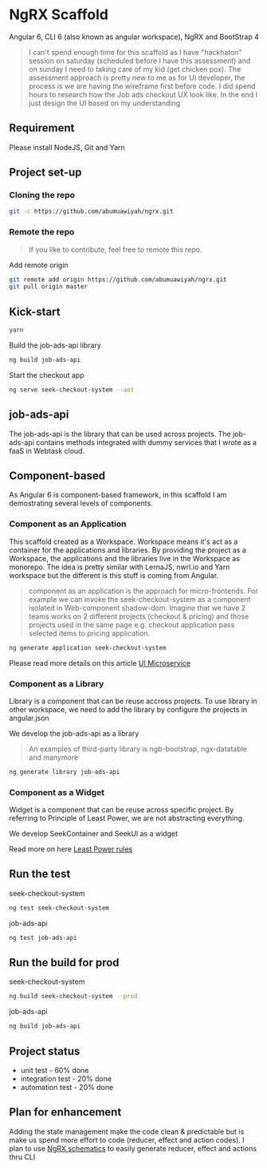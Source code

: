 # NgRX Scaffold
Angular 6, CLI 6 (also known as angular workspace), NgRX and BootStrap 4

> I can't spend enough time for this scaffold as I have "hackhaton" session on saturday (scheduled before I have this assessment) and on sunday I need to taking care of my kid (get chicken pox). 
> The assessment approach is pretty new to me as for UI developer, the process is we are having the wireframe first before code. I did spend hours to research how the Job ads checkout UX look like. 
> In the end I just design the UI based on my understanding

## Requirement
Please install NodeJS, Git and Yarn

## Project set-up
### Cloning the repo
```bash
git -c https://github.com/abumuawiyah/ngrx.git
```
### Remote the repo 
> If you like to contribute, feel free to remote this repo.

Add remote origin
```bash
git remote add origin https://github.com/abumuawiyah/ngrx.git
git pull origin master
```

## Kick-start

```bash
yarn
```
Build the job-ads-api library
```bash
ng build job-ads-api
```
Start the checkout app
```bash
ng serve seek-checkout-system --aot
```

## job-ads-api
The job-ads-api is the library that can be used across projects. 
The job-ads-api contains methods integrated with dummy services that I wrote as a faaS in Webtask cloud.

## Component-based
As Angular 6 is component-based framework, in this scaffold I am demostrating several levels of components.

### Component as an Application
This scaffold created as a Workspace. Workspace means it's act as a container for the applications and libraries. By providing the project as a Workspace, the applications and the libraries live in the Workspace as monorepo. The idea is pretty similar with LernaJS, nwrl.io and Yarn workspace but the different is this stuff is coming from Angular.

> component as an application is the approach for micro-frontends.
> For example we can invoke the seek-checkout-system as a component
> isolated in Web-component shadow-dom. Imagine that we have 2 teams 
> works  on 2 different projects (checkout & pricing) and those
> projects used in the same page e.g. checkout application pass
> selected items to pricing application.

```bash
ng generate application seek-checkout-system
```

Please read more details on this article [UI Microservice](https://micro-frontends.org/)

### Component as a Library
Library is a component that can be reuse accross projects. To use library in other workspace, we need to add the library by configure the projects in angular.json

We develop the job-ads-api as a library

> An examples of third-party library is ngb-bootstrap, ngx-datatable and manymore

```bash
ng generate library job-ads-api
```

### Component as a Widget
Widget is a component that can be reuse across specific project. By referring to Principle of Least Power, we are not abstracting everything. 

We develop SeekContainer and SeekUl as a widget

Read more on here [Least Power rules](https://en.wikipedia.org/wiki/Rule_of_least_power)

## Run the test
seek-checkout-system

```bash
ng test seek-checkout-system
```

job-ads-api

```bash
ng test job-ads-api
```

## Run the build for prod

seek-checkout-system

```bash
ng build seek-checkout-system --prod
```

job-ads-api

```bash
ng build job-ads-api
```

## Project status
- unit test - 60% done
- integration test - 20% done
- automation test - 20% done

## Plan for enhancement
Adding the state management make the code clean & predictable but is make us spend more effort to code (reducer, effect and action codes). 
I plan to use [NgRX schematics](https://github.com/ngrx/platform/tree/master/docs/schematics) to easily generate reducer, effect and actions thru CLI
